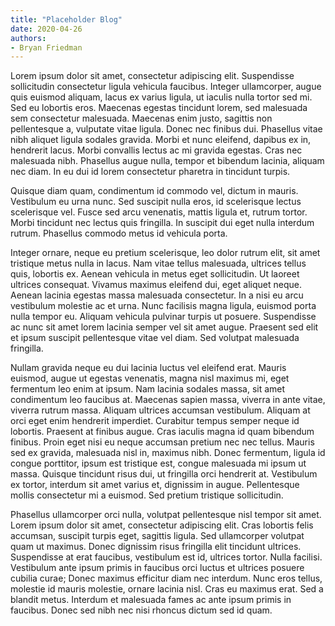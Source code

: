 ```yaml
---
title: "Placeholder Blog"
date: 2020-04-26
authors: 
- Bryan Friedman
---
```


Lorem ipsum dolor sit amet, consectetur adipiscing elit. Suspendisse sollicitudin consectetur ligula vehicula faucibus. Integer ullamcorper, augue quis euismod aliquam, lacus ex varius ligula, ut iaculis nulla tortor sed mi. Sed eu lobortis eros. Maecenas egestas tincidunt lorem, sed malesuada sem consectetur malesuada. Maecenas enim justo, sagittis non pellentesque a, vulputate vitae ligula. Donec nec finibus dui. Phasellus vitae nibh aliquet ligula sodales gravida. Morbi et nunc eleifend, dapibus ex in, hendrerit lacus. Morbi convallis lectus ac mi gravida egestas. Cras nec malesuada nibh. Phasellus augue nulla, tempor et bibendum lacinia, aliquam nec diam. In eu dui id lorem consectetur pharetra in tincidunt turpis.
<!--more-->
Quisque diam quam, condimentum id commodo vel, dictum in mauris. Vestibulum eu urna nunc. Sed suscipit nulla eros, id scelerisque lectus scelerisque vel. Fusce sed arcu venenatis, mattis ligula et, rutrum tortor. Morbi tincidunt nec lectus quis fringilla. In suscipit dui eget nulla interdum rutrum. Phasellus commodo metus id vehicula porta.

Integer ornare, neque eu pretium scelerisque, leo dolor rutrum elit, sit amet tristique metus nulla in lacus. Nam vitae tellus malesuada, ultrices tellus quis, lobortis ex. Aenean vehicula in metus eget sollicitudin. Ut laoreet ultrices consequat. Vivamus maximus eleifend dui, eget aliquet neque. Aenean lacinia egestas massa malesuada consectetur. In a nisi eu arcu vestibulum molestie ac et urna. Nunc facilisis magna ligula, euismod porta nulla tempor eu. Aliquam vehicula pulvinar turpis ut posuere. Suspendisse ac nunc sit amet lorem lacinia semper vel sit amet augue. Praesent sed elit et ipsum suscipit pellentesque vitae vel diam. Sed volutpat malesuada fringilla.

Nullam gravida neque eu dui lacinia luctus vel eleifend erat. Mauris euismod, augue ut egestas venenatis, magna nisl maximus mi, eget fermentum leo enim at ipsum. Nam lacinia sodales massa, sit amet condimentum leo faucibus at. Maecenas sapien massa, viverra in ante vitae, viverra rutrum massa. Aliquam ultrices accumsan vestibulum. Aliquam at orci eget enim hendrerit imperdiet. Curabitur tempus semper neque id lobortis. Praesent at finibus augue. Cras iaculis magna id quam bibendum finibus. Proin eget nisi eu neque accumsan pretium nec nec tellus. Mauris sed ex gravida, malesuada nisl in, maximus nibh. Donec fermentum, ligula id congue porttitor, ipsum est tristique est, congue malesuada mi ipsum ut massa. Quisque tincidunt risus dui, ut fringilla orci hendrerit at. Vestibulum ex tortor, interdum sit amet varius et, dignissim in augue. Pellentesque mollis consectetur mi a euismod. Sed pretium tristique sollicitudin.

Phasellus ullamcorper orci nulla, volutpat pellentesque nisl tempor sit amet. Lorem ipsum dolor sit amet, consectetur adipiscing elit. Cras lobortis felis accumsan, suscipit turpis eget, sagittis ligula. Sed ullamcorper volutpat quam ut maximus. Donec dignissim risus fringilla elit tincidunt ultrices. Suspendisse at erat faucibus, vestibulum est id, ultrices tortor. Nulla facilisi. Vestibulum ante ipsum primis in faucibus orci luctus et ultrices posuere cubilia curae; Donec maximus efficitur diam nec interdum. Nunc eros tellus, molestie id mauris molestie, ornare lacinia nisl. Cras eu maximus erat. Sed a blandit metus. Interdum et malesuada fames ac ante ipsum primis in faucibus. Donec sed nibh nec nisi rhoncus dictum sed id quam.